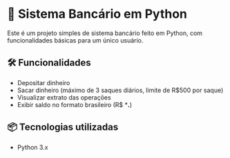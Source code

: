 # 💸 Sistema Bancário em Python

Este é um projeto simples de sistema bancário feito em Python, com funcionalidades básicas para um único usuário.

## 🛠 Funcionalidades

- Depositar dinheiro
- Sacar dinheiro (máximo de 3 saques diários, limite de R$500 por saque)
- Visualizar extrato das operações
- Exibir saldo no formato brasileiro (R$ ***.**)

## 📦 Tecnologias utilizadas

- Python 3.x



